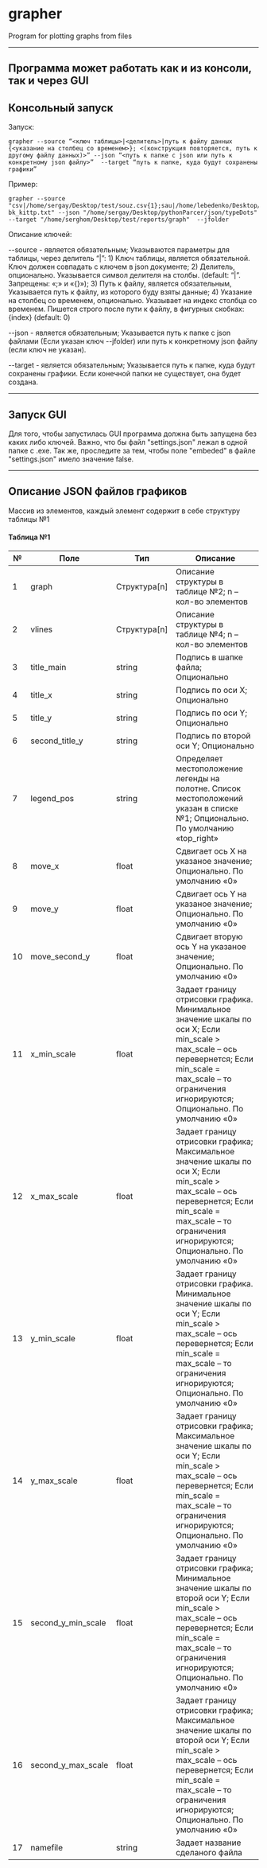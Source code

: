 # grapher
Program for plotting graphs from files

--- 
Программа может работать как и из консоли, так и через GUI
--- 
## Консольный запуск
Запуск: 
```
grapher --source “<ключ таблицы>|<делитель>|путь к файлу данных {<указание на столбец со временем>}; <(конструкция повторяется, путь к другому файлу данных)>” --json “<путь к папке с json или путь к конкретному json файлу>”  --target “путь к папке, куда будут сохранены графики”
```

Пример: 
```
grapher --source "csv|/home/sergay/Desktop/test/souz.csv{1};sau|/home/lebedenko/Desktop/test/sau-bk_kittp.txt" --json "/home/sergay/Desktop/pythonParcer/json/typeDots" 
--target "/home/serghom/Desktop/test/reports/graph"  --jfolder
```

Описание ключей:

--source 	- является обязательным; Указываются параметры для таблицы, через делитель “|”:
		1)  Ключ таблицы, является обязательной. Ключ должен совпадать с ключем в json документе;
    		2)  Делитель, опционально. Указывается символ делителя на столбы. (default: “|”. Запрещены: «;» и «{}»);
		3) Путь к файлу, является обязательным, Указывается путь к файлу, из которого буду взяты данные;
		4) Указание на столбец со временем, опционально. Указывает на индекс столбца со временем. Пишется строго после пути к файлу, в фигурных скобках: {index} (default: 0)


--json		- является обязательным; Указывается путь к папке с json файлами (Если указан ключ --jfolder) или путь к конкретному json файлу (если ключ не указан). 

 --target	- является обязательным; Указывается  путь к папке, куда будут сохранены графики. Если конечной папки не существует, она будет создана.
 
 --- 
## Запуск GUI
Для того, чтобы запустилась GUI программа должна быть запущена без каких либо ключей.
Важно, что бы файл "settings.json" лежал в одной папке с .exe. Так же, проследите за тем, чтобы поле "embeded" в файле "settings.json" имело значение false.


--- 
## Описание JSON файлов графиков
Массив из элементов, каждый элемент содержит в себе структуру таблицы №1


#### Таблица №1
|   №|    	       Поле|              Тип|                                               Описание|
|----|---------------------|-----------------|-------------------------------------------------------|
|   1|   	      graph|     Структура[n]|  Описание структуры в таблице №2; n – кол-во элементов|
|   2|  	     vlines|     Структура[n]|  Описание структуры в таблице №4; n – кол-во элементов|
|   3|		 title_main|  	       string|  		   Подпись в шапке файла; Опционально|
|   4| 		    title_x|   	       string|   		        Подпись по оси X; Опционально|
|   5| 		    title_y|   	       string|   		        Подпись по оси Y; Опционально|
|   6| 	     second_title_y|   	       string|   		 Подпись по второй оси Y; Опционально|
|   7|   	 legend_pos|   	       string|   Определяет местоположение легенды на полотне. Список местоположений указан в списке №1; Опционально. По умолчанию «top_right»|
|   8|   	     move_x|   	        float|   Сдвигает ось X на указаное значение; Опционально. По умолчанию «0»|
|   9|   	     move_y|   	        float|   Сдвигает ось Y на указаное значение; Опционально. По умолчанию «0»|
|  10|        move_second_y|   	        float|   Сдвигает вторую ось Y на указаное значение; Опционально. По умолчанию «0»|
|  11|   	x_min_scale|   	        float|Задает границу отрисовки графика. Минимальное значение шкалы по оси X; Если min_scale > max_scale – ось перевернется; Если min_scale = max_scale – то ограничения игнорируются; Опционально. По умолчанию «0»|
|  12|   	x_max_scale|   	        float|Задает границу отрисовки графика; Максимальное значение шкалы по оси X; Если min_scale > max_scale – ось перевернется; Если min_scale = max_scale – то ограничения игнорируются; Опционально. По умолчанию «0»|
|  13|   	y_min_scale|   	        float|Задает границу отрисовки графика. Минимальное значение шкалы по оси Y; Если min_scale > max_scale – ось перевернется; Если min_scale = max_scale – то ограничения игнорируются; Опционально. По умолчанию «0»|
|  14| 	        y_max_scale|   	        float|Задает границу отрисовки графика; Максимальное значение шкалы по оси Y; Если min_scale > max_scale – ось перевернется; Если min_scale = max_scale – то ограничения игнорируются; Опционально. По умолчанию «0»|
|  15|   second_y_min_scale|   	        float|Задает границу отрисовки графика; Минимальное значение шкалы по второй оси Y; Если min_scale > max_scale – ось перевернется; Если min_scale = max_scale – то ограничения игнорируются; Опционально. По умолчанию «0»|
|  16|   second_y_max_scale|   	        float|Задает границу отрисовки графика; Максимальное значение шкалы по второй оси Y; Если min_scale > max_scale – ось перевернется; Если min_scale = max_scale – то ограничения игнорируются; Опционально. По умолчанию «0»|
|  17|		   namefile|   	       string|   		  Задает название сделаного файла|



